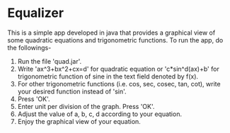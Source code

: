 # Equalizer
This is a simple app developed in java that provides a graphical view of some quadratic equations and trigonometric functions. To run the app, do the followings-

1. Run the file 'quad.jar'.
2. Write 'ax^3+bx^2+cx=d' for quadratic equation or 'c*sin^d(ax)+b' for trigonometric function of sine in the text field denoted by f(x).
3. For other trigonometric functions (i.e. cos, sec, cosec, tan, cot), write your desired function instead of 'sin'.
4. Press 'OK'.
5. Enter unit per division of the graph. Press 'OK'.
6. Adjust the value of a, b, c, d according to your equation.
7. Enjoy the graphical view of your equation.
